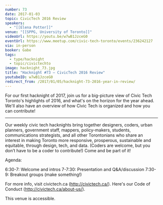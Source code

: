 ```yaml
---
number: 73
date: 2017-01-03
topic: CivicTech 2016 Review
speakers:
  - "[[Elena Potter]]"
venue: "[[SPPG, University of Toronto]]"
videoUrl: https://youtu.be/w7wB1JzceG0
eventUrl: https://www.meetup.com/civic-tech-toronto/events/236242127
via: in-person
booker: Gabe
tags:
  - type/hacknight
  - topic/civictechto
image: hacknight_73.jpg
title: "Hacknight #73 – CivicTech 2016 Review"
youtubeID: w7wB1JzceG0
redirect_from: /2017/01/05/hacknight-73-2016-year-in-review/
---
```


For our first hacknight of 2017, join us for a big-picture view of Civic Tech Toronto's highlights of 2016, and what's on the horizon for the year ahead. We'll also have an overview of how Civic Tech is organized and how you can contribute!

---

Our weekly civic tech hacknights bring together designers, coders, urban planners, government staff, mappers, policy-makers, students, communications strategists, and all other Torontonians who share an interest in making Toronto more responsive, prosperous, sustainable and equitable, through design, tech, and data. (Coders are welcome, but you don’t have to be a coder to contribute!) Come and be part of it!

Agenda:

6:30-7: Welcome and intros
7-7:30: Presentation and Q&A/discussion
7:30-9: Breakout groups (make something!)

For more info, visit civictech.ca (http://civictech.ca/). Here's our Code of Conduct (http://civictech.ca/about-us/).

This venue is accessible.